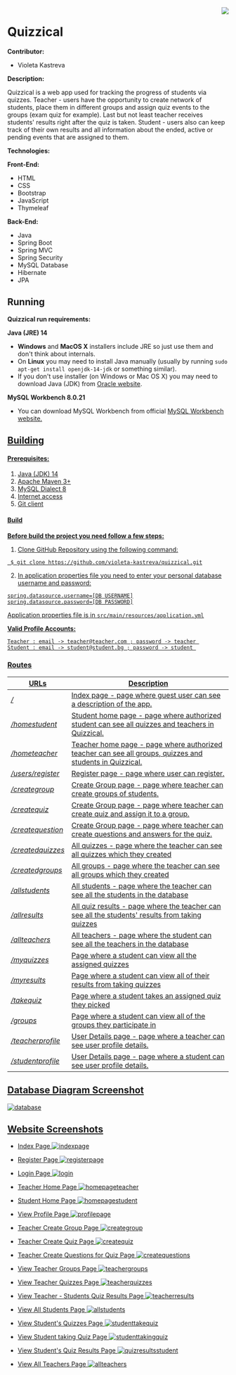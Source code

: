 <img src="https://raw.githubusercontent.com/rusevradoslav/DevUni/master/src/main/resources/static/images/5198robot.ico" align="right"/>

# Quizzical

**Contributor:**

*  Violeta Kastreva

**Description:**

Quizzical is a web app used for tracking the progress of students via quizzes. 
Teacher - users have the opportunity to create network of students, place them in different groups and assign quiz events to the groups (exam quiz for example). Last but not least teacher receives students' results right after the quiz is taken.
Student - users also can keep track of their own results and all information about the ended, active or pending events that are assigned to them.

**Technologies:**

**Front-End:**

*   HTML
*   CSS
*   Bootstrap
*   JavaScript
*   Thymeleaf 

 
**Back-End:**
*   Java
*   Spring Boot 
*   Spring MVC 
*   Spring Security
*   MySQL Database 
*   Hibernate
*   JPA

## Running

**Quizzical run requirements:**

**Java (JRE) 14**

* <b>Windows</b> and <b>MacOS X</b> installers include JRE so just use them and don't think about internals.
* On <b>Linux</b> you may need to install Java manually (usually by running `sudo apt-get install openjdk-14-jdk` or something similar).
* If you don't use installer (on Windows or Mac OS X) you may need to download Java (JDK) from <a href="https://www.oracle.com/java/technologies/javase/jdk14-archive-downloads.html">Oracle website</a>.

**MySQL Workbench 8.0.21**

* You can download MySQL Workbench from official <a href="https://dev.mysql.com/downloads/workbench/"> MySQL Workbench website.

## Building

#### Prerequisites:

 1. Java (JDK) 14 
 2. Apache Maven 3+
 3. MySQL Dialect 8
 4. Internet access
 5. Git client

#### Build
**Before build the project you need follow a few steps:**

 1. Clone GitHub Repository using the following command:
 
   ```
    $ git clone https://github.com/violeta-kastreva/quizzical.git
   ```
 2. In application properties file you need to enter your personal database username and password:
   ```
   spring.datasource.username=[DB USERNAME]
   spring.datasource.password=[DB PASSWORD]
   ```

  Application properties file is in `src/main/resources/application.yml`

 **Valid Profile Accounts:**
 
    Teacher : email -> teacher@teacher.com ; password -> teacher 
    Student : email -> student@student.bg ; password -> student 

### Routes

URLs | Description
---------|---------
 */* | Index page - page where guest user can see a description of the app.
 */homestudent* | Student home page - page where authorized student can see all quizzes and teachers in Quizzical.
 */hometeacher* | Teacher home page - page where authorized teacher can see all groups, quizzes and students in Quizzical.
 */users/register* | Register page - page where user can register.
 */creategroup* | Create Group page - page where teacher can create groups of students.
 */createquiz* | Create Group page - page where teacher can create quiz and assign it to a group.
 */createquestion* | Create Group page - page where teacher can create questions and answers for the quiz. 
 */createdquizzes* | All quizzes - page where the teacher can see all quizzes which they created
 */createdgroups* | All groups - page where the teacher can see all groups which they created
 */allstudents* | All students - page where the teacher can see all the students in the database
 */allresults* | All quiz results - page where the teacher can see all the students' results from taking quizzes
 */allteachers* | All teachers - page where the student can see all the teachers in the database
 */myquizzes* | Page where a student can view all the assigned quizzes 
 */myresults* | Page where a student can view all of their results from taking quizzes
 */takequiz* | Page where a student takes an assigned quiz they picked
 */groups* | Page where a student can view all of the groups they participate in
 */teacherprofile* | User Details page - page where a teacher can see user profile details.
 */studentprofile* | User Details page - page where a student can see user profile details.
 

Database Diagram Screenshot
 ---
 
 ![database](/quizzical/src/main/resources/static/screenshots/database.jpg)
 
 
 Website Screenshots
 ---
 
 - Index Page 
 ![indexpage](/quizzical/src/main/resources/static/screenshots/indexpage.jpg) 
 
 - Register Page 
 ![registerpage](/quizzical/src/main/resources/static/screenshots/register.jpg) 
 
 - Login Page 
  ![login](/quizzical/src/main/resources/static/screenshots/login.jpg)    
 
 - Teacher Home Page 
 ![homepageteacher](/quizzical/src/main/resources/static/screenshots/teacherhome.jpg)
 
  - Student Home Page 
 ![homepagestudent](/quizzical/src/main/resources/static/screenshots/studenthome.jpg) 
 
  - View Profile Page
 ![profilepage](/quizzical/src/main/resources/static/screenshots/teacherprofile.jpg)
 
 - Teacher Create Group Page
 ![creategroup](/quizzical/src/main/resources/static/screenshots/creategroup.jpg)
 
  - Teacher Create Quiz Page
 ![createquiz](/quizzical/src/main/resources/static/screenshots/createquiz.jpg)

 - Teacher Create Questions for Quiz Page
 ![createquestions](/quizzical/src/main/resources/static/screenshots/createquestions.jpg)
  
 - View Teacher Groups Page
 ![teachergroups](/quizzical/src/main/resources/static/screenshots/teachergroups.jpg)
 
 - View Teacher Quizzes Page
 ![teacherquizzes](/quizzical/src/main/resources/static/screenshots/teacherquizzes.jpg)
 
  - View Teacher - Students Quiz Results Page
 ![teacherresults](/quizzical/src/main/resources/static/screenshots/teacherresults.jpg)
 
  - View All Students Page
 ![allstudents](/quizzical/src/main/resources/static/screenshots/allstudents.jpg)
 
 - View Student's Quizzes Page 
 ![studenttakequiz](/quizzical/src/main/resources/static/screenshots/studenttakequiz.jpg)
 
 - View Student taking Quiz Page 
 ![studenttakingquiz](/quizzical/src/main/resources/static/screenshots/studenttakingquiz.jpg)
 
  - View Student's Quiz Results Page
 ![quizresultsstudent](/quizzical/src/main/resources/static/screenshots/quizresultsstudent.jpg)
 
  - View All Teachers Page
 ![allteachers](/quizzical/src/main/resources/static/screenshots/allteachers.jpg)
 
 
  
 
